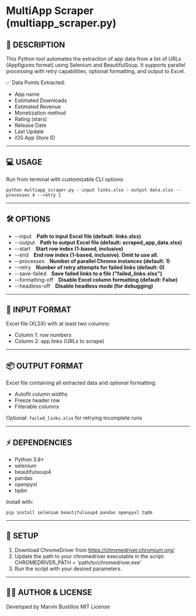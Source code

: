 
MultiApp Scraper (multiapp_scraper.py)
===========================================

📌 DESCRIPTION
--------------------------------------------------
This Python tool automates the extraction of app data from a list of URLs 
(Appfigures format) using Selenium and BeautifulSoup. It supports parallel 
processing with retry capabilities, optional formatting, and output to Excel.

✅ Data Points Extracted:
- App name
- Estimated Downloads
- Estimated Revenue
- Monetization method
- Rating (stars)
- Release Date
- Last Update
- iOS App Store ID

--------------------------------------------------
💻 USAGE
--------------------------------------------------
Run from terminal with customizable CLI options:

    python multiapp_scraper.py --input links.xlsx --output data.xlsx --processes 4 --retry 1

--------------------------------------------------
🛠️ OPTIONS
--------------------------------------------------
- --input&emsp;**Path to input Excel file (default: links.xlsx)**
- --output&emsp;**Path to output Excel file (default: scraped_app_data.xlsx)**
- --start&emsp;**Start row index (1-based, inclusive)**
- --end&emsp;**End row index (1-based, inclusive). Omit to use all.**
- --processes&emsp;**Number of parallel Chrome instances (default: 1)**
- --retry&emsp;**Number of retry attempts for failed links (default: 0)**
- --save-failed&emsp;**Save failed links to a file ("failed_links.xlsx")**
- --formatting-off&emsp;**Disable Excel column formatting (default: False)**
- --headless-off&emsp;**Disable headless mode (for debugging)**

--------------------------------------------------
📂 INPUT FORMAT
--------------------------------------------------
Excel file (XLSX) with at least two columns:
- Column 1: row numbers
- Column 2: app links (URLs to scrape)

--------------------------------------------------
📦 OUTPUT FORMAT
--------------------------------------------------
Excel file containing all extracted data and optional formatting:
- Autofit column widths
- Freeze header row
- Filterable columns

Optional: `failed_links.xlsx` for retrying incomplete runs

--------------------------------------------------
⚡ DEPENDENCIES
--------------------------------------------------
- Python 3.8+
- selenium
- beautifulsoup4
- pandas
- openpyxl
- tqdm

Install with:

    pip install selenium beautifulsoup4 pandas openpyxl tqdm

--------------------------------------------------
🔧 SETUP
--------------------------------------------------
1. Download ChromeDriver from https://chromedriver.chromium.org/
2. Update the path to your chromedriver executable in the script:
       CHROMEDRIVER_PATH = 'path/to/chromedriver.exe'
3. Run the script with your desired parameters.

--------------------------------------------------
👨‍💻 AUTHOR & LICENSE
--------------------------------------------------
Developed by Marvin Bustillos 
MIT License
